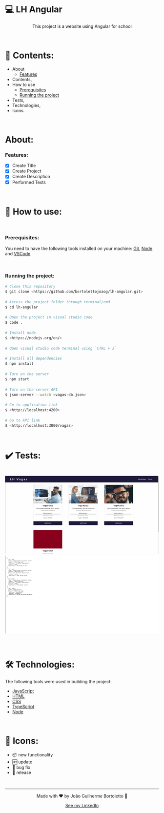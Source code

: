 # 💻 LH Angular

<p align="center">This project is a website using Angular for school</p>

<br/>

# 📓 Contents:

- About
    - [Features](#Features)
- Contents,
- How to use
    - [Prerequisites](#Prerequisites)
    - [Running the project](#Running-the-project)
- Tests,
- Technologies,
- Icons.

<br/>

# About:

### Features:

- [x] Create Title
- [x] Create Project
- [x] Create Description
- [x] Performed Tests

<br/>

# 📝 How to use:

<br/>

### Prerequisites:

You need to have the following tools installed on your machine: [Git](https://git-scm.com), [Node](https://nodejs.org/en/) and [VSCode](https://code.visualstudio.com/)

<br/>

### Running the project:

```bash
# Clone this repository
$ git clone <https://github.com/bortolettojoaog/lh-angular.git>

# Access the project folder through terminal/cmd
$ cd lh-angular

# Open the project in visual studio code
$ code .

# Install node
$ <https://nodejs.org/en/>

# Open visual studio code terminal using `CTRL + J`

# Install all dependencies
$ npm install

# Turn on the server
$ npm start

# Turn on the server API
$ json-server --watch <vagas-db.json>

# Go to application link
$ <http://localhost:4200>

# Go to API link
$ <http://localhost:3000/vagas>
```

<br/>

# ✔️ Tests:
<h1 align="center">
    <img alt="Test" title="Test" src="./github/tests1.gif" />
    <img alt="Test" title="Test" src="./github/tests.gif" />
</h1>

<br/>

# 🛠️ Technologies:

The following tools were used in building the project:

- [JavaScript](https://www.javascript.com/)
- [HTML](https://pt.wikipedia.org/wiki/HTML)
- [CSS](https://pt.wikipedia.org/wiki/Cascading_Style_Sheets)
- [TypeScript](https://www.typescriptlang.org/)
- [Node](https://nodejs.org/en/)

<br/>

# 📁 Icons:

- :package: new functionality
- :up: update
- :bug: bug fix
- :checkered_flag: release

<br/>

---

<p align="center">
    Made with ❤️ by João Guilherme Bortoletto 👋
</p>

<p align="center">
    <a href="https://www.linkedin.com/in/bortolettojoaog/">See my LinkedIn</a>
</a>